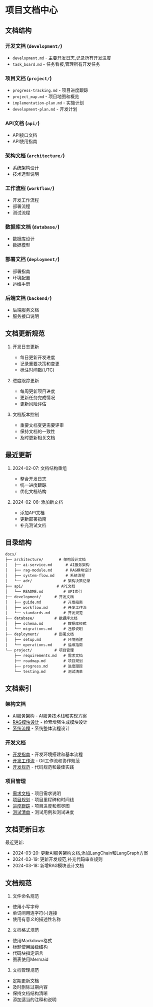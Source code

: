 # 项目文档中心

## 文档结构

### 开发文档 (`development/`)
- `development.md` - 主要开发日志,记录所有开发进度
- `task_board.md` - 任务看板,管理所有开发任务

### 项目文档 (`project/`)
- `progress-tracking.md` - 项目进度跟踪
- `project_map.md` - 项目地图和概览
- `implementation-plan.md` - 实施计划
- `development-plan.md` - 开发计划

### API文档 (`api/`)
- API接口文档
- API使用指南

### 架构文档 (`architecture/`)
- 系统架构设计
- 技术选型说明

### 工作流程 (`workflow/`)
- 开发工作流程
- 部署流程
- 测试流程

### 数据库文档 (`database/`)
- 数据库设计
- 数据模型

### 部署文档 (`deployment/`)
- 部署指南
- 环境配置
- 运维手册

### 后端文档 (`backend/`)
- 后端服务文档
- 服务接口说明

## 文档更新规范

1. 开发日志更新
   - 每日更新开发进度
   - 记录重要决策和变更
   - 标注时间戳(UTC)

2. 进度跟踪更新
   - 每周更新项目进度
   - 更新任务完成情况
   - 更新风险评估

3. 文档版本控制
   - 重要文档变更需要评审
   - 保持文档的一致性
   - 及时更新相关文档

## 最近更新

1. 2024-02-07: 文档结构重组
   - 整合开发日志
   - 统一进度跟踪
   - 优化文档结构

2. 2024-02-06: 添加新文档
   - 添加API文档
   - 更新部署指南
   - 补充测试文档

## 目录结构

```
docs/
├── architecture/       # 架构设计文档
│   ├── ai-service.md      # AI服务架构
│   ├── rag-module.md      # RAG模块设计
│   ├── system-flow.md     # 系统流程
│   └── adr/              # 架构决策记录
├── api/               # API文档
│   └── README.md         # API索引
├── development/      # 开发文档
│   ├── guide.md          # 开发指南
│   ├── workflow.md       # 开发工作流
│   └── standards.md      # 开发规范
├── database/         # 数据库文档
│   ├── schema.md         # 数据库模式
│   └── migrations.md     # 迁移说明
├── deployment/       # 部署文档
│   ├── setup.md          # 环境搭建
│   └── operations.md     # 运维指南
└── project/          # 项目管理
    ├── requirements.md   # 需求文档
    ├── roadmap.md        # 项目规划
    ├── progress.md       # 进度跟踪
    └── testing.md        # 测试清单
```

## 文档索引

### 架构文档
- [AI服务架构](./architecture/ai-service.md) - AI服务技术栈和实现方案
- [RAG模块设计](./architecture/rag-module.md) - 检索增强生成模块设计
- [系统流程](./architecture/system-flow.md) - 系统整体流程设计

### 开发文档
- [开发指南](./development/guide.md) - 开发环境搭建和基本流程
- [开发工作流](./development/workflow.md) - Git工作流和协作规范
- [开发规范](./development/standards.md) - 代码规范和最佳实践

### 项目管理
- [需求文档](./project/requirements.md) - 项目需求说明
- [项目规划](./project/roadmap.md) - 项目里程碑和时间线
- [进度跟踪](./project/progress.md) - 项目进度和燃尽图
- [测试清单](./project/testing.md) - 测试用例和测试进度

## 文档更新日志

最近更新:
- 2024-03-20: 更新AI服务架构文档,添加LangChain和LangGraph方案
- 2024-03-19: 更新开发规范,补充代码审查规则
- 2024-03-18: 新增RAG模块设计文档

## 文档规范

1. 文件命名规范
- 使用小写字母
- 单词间用连字符(-)连接
- 使用有意义的描述性名称

2. 文档格式规范
- 使用Markdown格式
- 标题使用层级结构
- 代码块指定语言
- 图表使用Mermaid

3. 文档管理规范
- 定期更新文档
- 及时删除过期内容
- 保持文档结构清晰
- 添加适当的注释和说明 